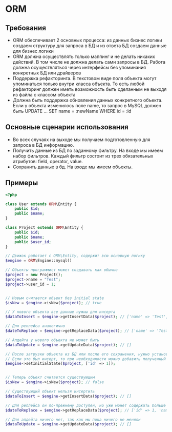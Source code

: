 ORM
===

Требования
----------

* ORM обеспечивает 2 основных процесса: из данных бизнес логики создаем структуру для запроса в БД и из ответа БД создаем данные для бизнес логики
* ORM должна осуществлять только маппинг и не делать никаких действий. В том числе не должна делать сами запросы в БД. Работа должна осуществляться через интерфейсы без упоминания конкретных БД или драйверов
* Поддержка рефакторинга. В текстовом виде поля объекта могут упоминаться только внутри класса объекта. То есть любой рефакторинг должен иметь возможность быть сделанным не выходя из файла с классом объекта
* Должна быть поддержка обновления данных конкретного объекта. Если у объекта изменилось поле name, то запрос в MySQL должен быть UPDATE ... SET name = :newName WHERE id = :id

Основные сценарии использования
-------------------------------

* Во всех случаях на выходе мы получаем подготовленную для запроса в БД информацию. 
* Получить данные из БД по заданному фильтру. На входе мы имеем набор фильтров. Каждый фильтр состоит из трех обязательных атрибутов: field, operator, value.
* Сохранить данные в бд. На входе мы имеем объекты.

Примеры
-------

```php
<?php

class User extends ORM\Entity {
    public $id;
    public $name;
}

class Project extends ORM\Entity {
    public $id;
    public $name;
    public $user_id;
}

// Движок работает с ORM\Entity, содержит всю основную логику
$engine = ORM\Engine::mysql()

// Объекты программист может создавать как обычно
$project = new Project();
$project->name = "Test";
$project->user_id = 1;


// Новым считается объект без initial state
$isNew = $engine->isNew($project); // true

// У нового объекта все данные нужны для инсерта
$dataToInsert = $engine->getInsertData($project); // ['name' => 'Test', 'user_id' => 1]

// Для реплейса аналогично
$dateToReplace = $engine->getReplaceData($project); // ['name' => 'Test', 'user_id' => 1]

// Апдейта у нового объекта не может быть
$dataToUpdate = $engine->getUpdateData($project); // []

// После загрузки объекта из БД или после его сохранения, нужно установить initial state
// Если это был инсерт, то при необходимости можно добавить полученный id
$engine->setInitialState($project, ['id' => 1]);


// Теперь объект считается существующим
$isNew = $engine->isNew($project); // false

// Существующий объект нельзя инсертить
$dataToInsert = $engine->getInsertData($project); // []

// Для реплейса он по-прежнему доступен, но уже может содержать больше данных
$dateToReplace = $engine->getReplaceData($project); // ['id' => 1, 'name' => 'Test', 'user_id' => 1]

// Для апдейта ничего нет, так как мы пока ничего не меняли
$dataToUpdate = $engine->getUpdateData($project); // []


```
